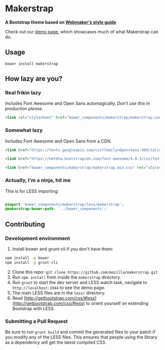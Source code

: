 # Makerstrap

**A Bootstrap theme based on [Webmaker's style guide](https://wiki.mozilla.org/Webmaker/styleguide)**

Check out our [demo page](http://mozilla.github.io/makerstrap/demo/#/), which showcases much of what Makerstrap can do.

## Usage

```
bower install makerstrap
```

## How lazy are you?

### Real frikin lazy

Includes Font Awesome and Open Sans automagically. *Don't use this in production please.*

```html
<link rel="stylesheet" href="bower_components/makerstrap/makerstrap.complete.min.css">
```

### Somewhat lazy

Includes Font Awesome and Open Sans from a CDN.

```html
<link href="https://fonts.googleapis.com/css?family=Open+Sans:300italic,400italic,700italic,400,300,700" rel="stylesheet">

<link href="https://netdna.bootstrapcdn.com/font-awesome/4.0.3/css/font-awesome.css" rel="stylesheet">

<link href="bower_components/makerstrap/makerstrap.min.css" rel="stylesheet">
```

### Actually, I'm a ninja, hit me

This is for LESS importing:

```css

@import 'bower_components/makerstrap/less/makerstrap';
@makerstrap-bower-path: '../bower_components';

```

## Contributing

### Development environment

1. Install bower and grunt-cli if you don't have them:

  ```bash
  npm install -g bower
  npm install -g grunt-cli
  ```

2. Clone this repo: `git clone https://github.com/mozilla/makerstrap.git`
3. Run `npm install` from inside the `makerstrap` directory.
4. Run `grunt` to start the dev server and LESS watch task, navigate to `http://localhost:1944` to see the demo page.
5. The main LESS files are in the `less/` directory.
6. Read [http://getbootstrap.com/css/#less](http://getbootstrap.com/css/#less) to orient yourself on extending Bootstrap with LESS.

### Submitting a Pull Request

Be sure to run `grunt build` and commit the generated files to your patch if you modify any of the LESS files. This ensures that people using the library as a dependency will get the latest compiled CSS.
